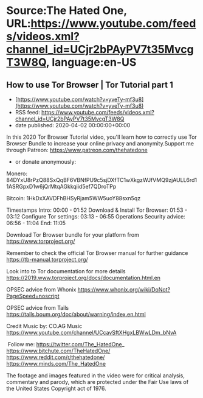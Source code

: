 # Source:The Hated One, URL:https://www.youtube.com/feeds/videos.xml?channel_id=UCjr2bPAyPV7t35MvcgT3W8Q, language:en-US

## How to use Tor Browser | Tor Tutorial part 1
 - [https://www.youtube.com/watch?v=yveTy-mf3u8](https://www.youtube.com/watch?v=yveTy-mf3u8)
 - RSS feed: https://www.youtube.com/feeds/videos.xml?channel_id=UCjr2bPAyPV7t35MvcgT3W8Q
 - date published: 2020-04-02 00:00:00+00:00

In this 2020 Tor Browser Tutorial video, you'll learn how to correctly use Tor Browser Bundle to increase your online privacy and anonymity.Support me through Patreon: https://www.patreon.com/thehatedone 

- or donate anonymously:

Monero: 84DYxU8rPzQ88SxQqBF6VBNfPU9c5sjDXfTC1wXkgzWJfVMQ9zjAULL6rd11ASRGpxD1w6jQrMtqAGkkqiid5ef7QDroTPp

Bitcoin: 1HkDxXAVDFhBHSyRjam5WW5uoY88sxn5qz 

Timestamps
Intro: 00:00 - 01:52
Download & Install Tor Browser: 01:53 - 03:12
Configure Tor settings: 03:13 - 06:55
Operations Security advice: 06:56 - 11:04
End: 11:05

Download Tor Browser bundle for your platform from https://www.torproject.org/


Remember to check the official Tor Browser manual for further guidance https://tb-manual.torproject.org/


Look into to Tor documentation for more details https://2019.www.torproject.org/docs/documentation.html.en


OPSEC advice from Whonix https://www.whonix.org/wiki/DoNot?PageSpeed=noscript


OPSEC advice from Tails https://tails.boum.org/doc/about/warning/index.en.html



Credit
Music by: CO.AG Music https://www.youtube.com/channel/UCcavSftXHgxLBWwLDm_bNvA





 Follow me:
https://twitter.com/The_HatedOne_
https://www.bitchute.com/TheHatedOne/
https://www.reddit.com/r/thehatedone/
https://www.minds.com/The_HatedOne

The footage and images featured in the video were for critical analysis, commentary and parody, which are protected under the Fair Use laws of the United States Copyright act of 1976.

